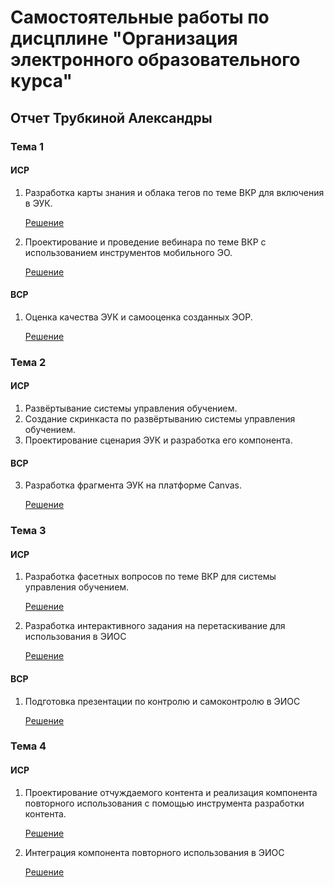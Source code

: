 # Самостоятельные работы по дисцплине "Организация электронного образовательного курса"

## Отчет Трубкиной Александры 

### Тема 1

#### ИСР

1. Разработка карты знания и облака тегов по теме ВКР для включения в ЭУК.
   
   [Решение](https://github.com/AlexTrubkina/lms-labs-report/blob/main/theme01/ISR/%D0%A2%D1%80%D1%83%D0%B1%D0%BA%D0%B8%D0%BD%D0%B0%20%D0%98%D0%A1%D0%A01(1).png)
   
2. Проектирование и проведение вебинара по теме ВКР с использованием инструментов мобильного ЭО.
 
   [Решение](https://github.com/AlexTrubkina/lms-labs-report/blob/main/theme01/ISR/ISR12.md)

#### ВСР

1.  Оценка качества ЭУК и самооценка созданных ЭОР.
    
    [Решение](https://github.com/AlexTrubkina/lms-labs-report/blob/main/theme01/VSR/VSR1.md)

### Тема 2

#### ИСР

1. Развёртывание системы управления обучением.
2. Создание скринкаста по развёртыванию системы управления обучением.
3. Проектирование сценария ЭУК и разработка его компонента.


#### ВСР

3. Разработка фрагмента ЭУК на платформе Canvas.
   
   [Решение](https://github.com/AlexTrubkina/lms-labs-report/blob/main/theme02/VSR/%D0%A2%D1%80%D1%83%D0%B1%D0%BA%D0%B8%D0%BD%D0%B0%20%D0%92%D0%A1%D0%A02.png)

### Тема 3

#### ИСР

1. Разработка фасетных вопросов по теме ВКР для системы управления обучением.
   
   [Решение](https://github.com/AlexTrubkina/lms-labs-report/blob/main/theme03/ISR/ISR31.md)
   
3. Разработка интерактивного задания на перетаскивание для использования в ЭИОС

   [Решение](https://github.com/AlexTrubkina/lms-labs-report/blob/main/theme03/ISR/ISR32.md)

#### ВСР

1. Подготовка презентации по контролю и самоконтролю в ЭИОС
   
   [Решение](https://github.com/AlexTrubkina/lms-labs-report/blob/main/theme03/VSR/VSR3.md)

### Тема 4

#### ИСР

1. Проектирование отчуждаемого контента и реализация компонента повторного использования с помощью инструмента разработки контента.
   
   [Решение](https://github.com/AlexTrubkina/lms-labs-report/blob/main/theme04/ISR/ISR41.md)
   
3. Интеграция компонента повторного использования в ЭИОС

   [Решение](https://github.com/AlexTrubkina/lms-labs-report/blob/main/theme04/ISR/ISR42.md)
